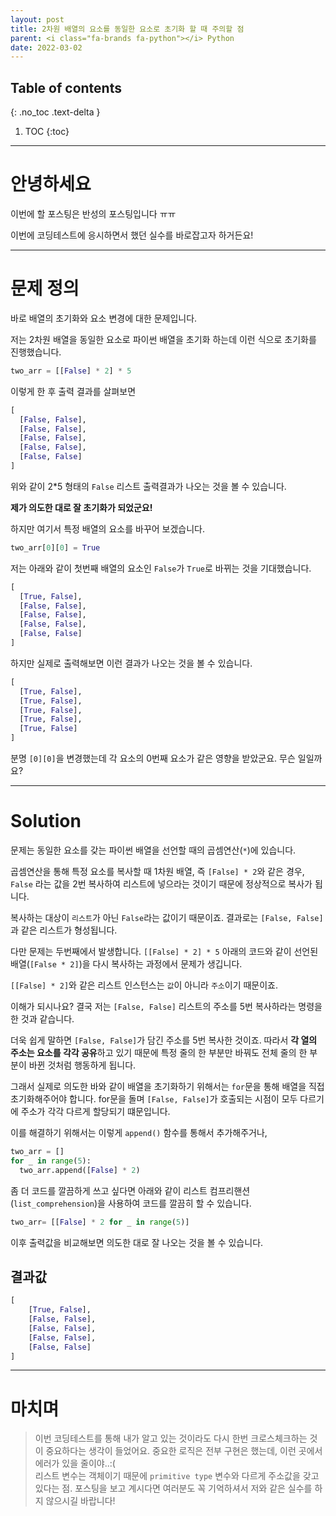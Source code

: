 ```yaml
---
layout: post
title: 2차원 배열의 요소를 동일한 요소로 초기화 할 때 주의할 점
parent: <i class="fa-brands fa-python"></i> Python
date: 2022-03-02
---
```

## Table of contents
{: .no_toc .text-delta }

1. TOC
{:toc}
---
# 안녕하세요 
이번에 할 포스팅은 반성의 포스팅입니다 ㅠㅠ

이번에 코딩테스트에 응시하면서 했던 실수를 바로잡고자 하거든요!

---

# 문제 정의

바로 배열의 초기화와 요소 변경에 대한 문제입니다.

저는 2차원 배열을 동일한 요소로 파이썬 배열을 초기화 하는데 이런 식으로 초기화를 진행했습니다.

```python
two_arr = [[False] * 2] * 5
``` 
이렇게 한 후 출력 결과를 살펴보면

```python
[
  [False, False], 
  [False, False], 
  [False, False], 
  [False, False], 
  [False, False]
]
```

위와 같이 2*5 형태의 `False` 리스트 출력결과가 나오는 것을 볼 수 있습니다. 

**제가 의도한 대로 잘 초기화가 되었군요!**

하지만 여기서 특정 배열의 요소를 바꾸어 보겠습니다.
```python
two_arr[0][0] = True
```
저는 아래와 같이 첫번째 배열의 요소인 `False`가 `True`로 바뀌는 것을 기대했습니다.

```python
[
  [True, False], 
  [False, False], 
  [False, False], 
  [False, False], 
  [False, False]
]
```

하지만 실제로 출력해보면 이런 결과가 나오는 것을 볼 수 있습니다.

```python
[
  [True, False], 
  [True, False], 
  [True, False], 
  [True, False], 
  [True, False]
]
```

분명 `[0][0]`을 변경했는데 각 요소의 0번째 요소가 같은 영향을 받았군요. 무슨 일일까요?

---

# Solution

문제는 동일한 요소를 갖는 파이썬 배열을 선언할 때의 곱셈연산(`*`)에 있습니다.

곱셈연산을 통해 특정 요소를 복사할 때 1차원 배열, 즉 `[False] * 2`와 같은 경우, `False` 라는 값을 2번 복사하여 리스트에 넣으라는 것이기 때문에 정상적으로 복사가 됩니다. 

복사하는 대상이 `리스트`가 아닌 `False`라는 값이기 때문이죠. 결과로는 `[False, False]`과 같은 리스트가 형성됩니다.

다만 문제는 두번째에서 발생합니다. `[[False] * 2] * 5` 아래의 코드와 같이 선언된 배열(`[False * 2]`)을 다시 복사하는 과정에서 문제가 생깁니다.

`[[False] * 2]`와 같은 리스트 인스턴스는 `값`이 아니라 `주소`이기 때문이죠.

이해가 되시나요? 결국 저는 `[False, False]` 리스트의 주소를 5번 복사하라는 명령을 한 것과 같습니다.

더욱 쉽게 말하면 `[False, False]`가 담긴 주소를 5번 복사한 것이죠. 따라서 **각 열의 주소는 요소를 각각 공유**하고 있기 때문에 특정 줄의 한 부분만 바꿔도 전체 줄의 한 부분이 바뀐 것처럼 행동하게 됩니다.

그래서 실제로 의도한 바와 같이 배열을 초기화하기 위해서는 `for`문을 통해 배열을 직접 초기화해주어야 합니다. for문을 돌며 `[False, False]`가 호출되는 시점이 모두 다르기에 주소가 각각 다르게 할당되기 떄문입니다.

이를 해결하기 위해서는 이렇게 `append()` 함수를 통해서 추가해주거나,
```python
two_arr = []
for _ in range(5):
  two_arr.append([False] * 2)
```
좀 더 코드를 깔끔하게 쓰고 싶다면 아래와 같이 리스트 컴프리핸션(`list_comprehension`)을 사용하여 코드를 깔끔히 할 수 있습니다.
```python
two_arr= [[False] * 2 for _ in range(5)]
```

이후 출력값을 비교해보면 의도한 대로 잘 나오는 것을 볼 수 있습니다.

## 결과값 

```python
[
    [True, False], 
    [False, False], 
    [False, False], 
    [False, False], 
    [False, False]
]
```

---

# 마치며
> 이번 코딩테스트를 통해 내가 알고 있는 것이라도 다시 한번 크로스체크하는 것이 중요하다는 생각이 들었어요. 중요한 로직은 전부 구현은 했는데, 이런 곳에서 에러가 있을 줄이야..:(
> <br>
> 리스트 변수는 객체이기 때문에 `primitive type` 변수와 다르게 주소값을 갖고 있다는 점. 포스팅을 보고 계시다면 여러분도 꼭 기억하셔서 저와 같은 실수를 하지 않으시길 바랍니다!
